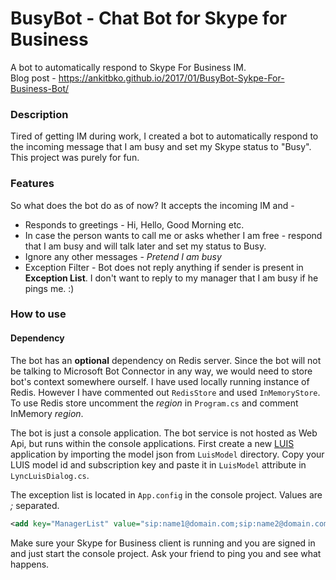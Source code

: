 # BusyBot - Chat Bot for Skype for Business
A bot to automatically respond to Skype For Business IM.  
Blog post - https://ankitbko.github.io/2017/01/BusyBot-Sykpe-For-Business-Bot/

### Description
Tired of getting IM during work, I created a bot to automatically respond to the incoming message that I am busy and set my Skype status to "Busy".
This project was purely for fun.

### Features

So what does the bot do as of now? It accepts the incoming IM and -

* Responds to greetings - Hi, Hello, Good Morning etc.
* In case the person wants to call me or asks whether I am free - respond that I am busy and will talk later and set my status to Busy.
* Ignore any other messages - *Pretend I am busy*
* Exception Filter - Bot does not reply anything if sender is present in **Exception List**. I don't want to reply to my manager that I am busy if he pings me. :)

### How to use

#### Dependency
The bot has an **optional** dependency on Redis server. Since the bot will not be talking to Microsoft Bot Connector in any way, we would need to store bot's context somewhere ourself. I have used locally running instance of Redis. However I have commented out `RedisStore` and used `InMemoryStore`. To use Redis store uncomment the *region* in `Program.cs` and comment InMemory *region*.


The bot is just a console application. The bot service is not hosted as Web Api, but runs within the console applications. 
First create a new [LUIS](https://www.luis.ai/) application by importing the model json from `LuisModel` directory. Copy your LUIS model id and subscription key and paste it in `LuisModel` attribute in `LyncLuisDialog.cs`.  


The exception list is located in `App.config` in the console project. Values are *;* separated. 

```xml
<add key="ManagerList" value="sip:name1@domain.com;sip:name2@domain.com"/>
```

Make sure your Skype for Business client is running and you are signed in and just start the console project. Ask your friend to ping you and see what happens.
